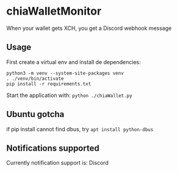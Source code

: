 # chiaWalletMonitor
When your wallet gets XCH, you get a Discord webhook message



## Usage

First create a virtual env and install de dependencies:
```cli
python3 -m venv --system-site-packages venv
. ./venv/bin/activate
pip install -r requirements.txt
```

Start the application with:
`python ./chiaWallet.py`

## Ubuntu gotcha
if pip install cannot find dbus, try `apt install python-dbus`

## Notifications supported

Currently notification support is:  Discord
